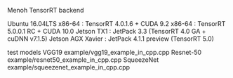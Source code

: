 Menoh TensorRT backend

  Ubuntu 16.04LTS
    x86-64            : TensorRT 4.0.1.6    + CUDA 9.2
    x86-64            : TensorRT 5.0.0.1 RC + CUDA 10.0
    Jetson TX1        : JetPack 3.3 (TensorRT 4.0 GA + cuDNN v7.1.5)
    Jetson AGX Xavier : JetPack 4.1.1 preview (TensorRT 5.0)

  test models
    VGG19       example/vgg19_example_in_cpp.cpp
    Resnet-50   example/resnet50_example_in_cpp.cpp
    SqueezeNet  example/squeezenet_example_in_cpp.cpp
